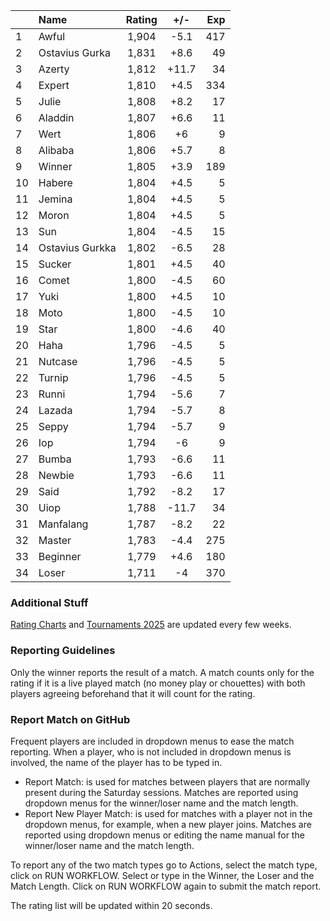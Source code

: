 | |Name|Rating|+/-|Exp|
|-|:---|:----:|:-:|--:|
|1|Awful|1,904|-5.1|417|
|2|Ostavius Gurka|1,831|+8.6|49|
|3|Azerty|1,812|+11.7|34|
|4|Expert|1,810|+4.5|334|
|5|Julie|1,808|+8.2|17|
|6|Aladdin|1,807|+6.6|11|
|7|Wert|1,806|+6|9|
|8|Alibaba|1,806|+5.7|8|
|9|Winner|1,805|+3.9|189|
|10|Habere|1,804|+4.5|5|
|11|Jemina|1,804|+4.5|5|
|12|Moron|1,804|+4.5|5|
|13|Sun|1,804|-4.5|15|
|14|Ostavius Gurkka|1,802|-6.5|28|
|15|Sucker|1,801|+4.5|40|
|16|Comet|1,800|-4.5|60|
|17|Yuki|1,800|+4.5|10|
|18|Moto|1,800|-4.5|10|
|19|Star|1,800|-4.6|40|
|20|Haha|1,796|-4.5|5|
|21|Nutcase|1,796|-4.5|5|
|22|Turnip|1,796|-4.5|5|
|23|Runni|1,794|-5.6|7|
|24|Lazada|1,794|-5.7|8|
|25|Seppy|1,794|-5.7|9|
|26|Iop|1,794|-6|9|
|27|Bumba|1,793|-6.6|11|
|28|Newbie|1,793|-6.6|11|
|29|Said|1,792|-8.2|17|
|30|Uiop|1,788|-11.7|34|
|31|Manfalang|1,787|-8.2|22|
|32|Master|1,783|-4.4|275|
|33|Beginner|1,779|+4.6|180|
|34|Loser|1,711|-4|370|


### Additional Stuff

[Rating Charts](https://github.com/modiholodri/bkk-bg-rating-list/discussions/2) and 
[Tournaments 2025](https://github.com/modiholodri/bkk-bg-rating-list/discussions/5) are updated every few weeks.

### Reporting Guidelines

Only the winner reports the result of a match.
A match counts only for the rating if it is a live played match (no money play or chouettes)
with both players agreeing beforehand that it will count for the rating.


### Report Match on GitHub

Frequent players are included in dropdown menus to ease the match reporting.
When a player, who is not included in dropdown menus is involved, the name of the player has to be typed in.

- Report Match:  is used for matches between players that are normally present during the Saturday sessions.
  Matches are reported using dropdown menus for the winner/loser name and the match length.
- Report New Player Match:  is used for matches with a player not in the dropdown menus, for example, when a new player joins.
  Matches are reported using dropdown menus or editing the name manual for the winner/loser name and the match length.

To report any of the two match types go to Actions, select the match type, click on RUN WORKFLOW.
Select or type in the Winner, the Loser and the Match Length.
Click on RUN WORKFLOW again to submit the match report.

The rating list will be updated within 20 seconds.
